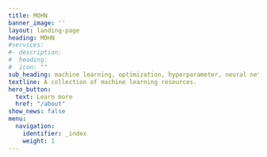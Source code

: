 ```yaml
---
title: MOHN
banner_image: ''
layout: landing-page
heading: MOHN
#services:
#- description:
#  heading:
#  icon: ""
sub_heading: machine learning, optimization, hyperparameter, neural networks
textline: A collection of machine learning resources.
hero_button:
  text: Learn more
  href: "/about"
show_news: false
menu:
  navigation:
    identifier: _index
    weight: 1
---
```

